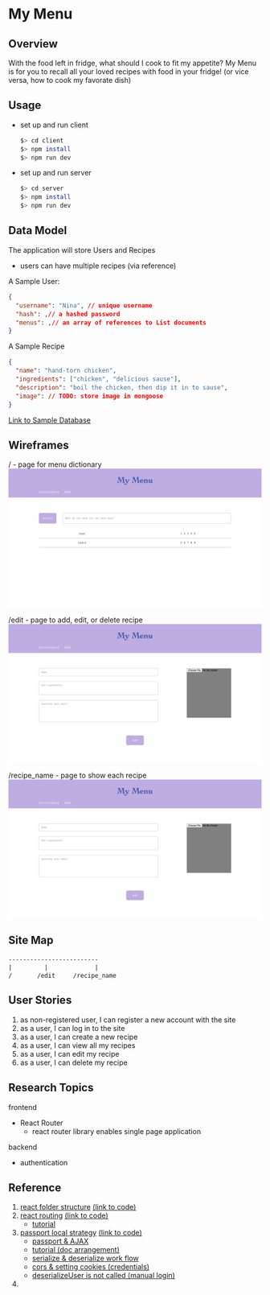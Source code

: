 # My Menu
## Overview
With the food left in fridge, what should I cook to fit my appetite?
My Menu is for you to recall all your loved recipes with food in your fridge! (or vice versa, how to cook my favorate dish)

## Usage
- set up and run client
  ```sh
  $> cd client
  $> npm install
  $> npm run dev
  ```

- set up and run server
  ```sh
  $> cd server
  $> npm install
  $> npm run dev
  ```

## Data Model
The application will store Users and Recipes
- users can have multiple recipes (via reference)

A Sample User: 
```json
{
  "username": "Nina", // unique username
  "hash": ,// a hashed password
  "menus": ,// an array of references to List documents
}
```
A Sample Recipe 
```json
{
  "name": "hand-torn chicken",
  "ingredients": ["chicken", "delicious sause"],
  "description": "boil the chicken, then dip it in to sause",
  "image": // TODO: store image in mongoose
}
```
[Link to Sample Database](./documentation/sampledb.mjs)

## Wireframes

/ - page for menu dictionary
![dictionary page](./documentation/dictionary-page.png)

/edit - page to add, edit, or delete recipe
![recipe edit page](./documentation/edit-page.png)

/recipe_name - page to show each recipe
![recipe show page](./documentation/edit-page.png)

## Site Map
```
-------------------------
|         |             |
/       /edit     /recipe_name
```

## User Stories
1. as non-registered user, I can register a new account with the site
2. as a user, I can log in to the site
3. as a user, I can create a new recipe
4. as a user, I can view all my recipes
5. as a user, I can edit my recipe
6. as a user, I can delete my recipe

## Research Topics
frontend
- React Router
  - react router library enables single page application

backend
- authentication

## Reference
1. [react folder structure](https://legacy.reactjs.org/docs/faq-structure.html) [(link to code)](./client/src/)
2. [react routing](https://reactrouter.com/en/main/start/overview) [(link to code)](./client/src/appRoutes.jsx)
    - [tutorial](https://www.youtube.com/watch?v=Ul3y1LXxzdU&t=634s)
3. [passport local strategy](https://www.passportjs.org/concepts/authentication) [(link to code)](./server/src/routes/auth.mjs)
    - [passport & AJAX](https://itecnote.com/tecnote/jquery-ajax-call-to-passportjs-login-on-express-nodejs-framework/)
    - [tutorial (doc arrangement)](https://www.youtube.com/watch?v=74ZsbGHsPCo)
    - [serialize & deserialize work flow](https://stackoverflow.com/questions/27637609/understanding-passport-serialize-deserialize)
    - [cors & setting cookies (credentials)](https://github.com/jaredhanson/passport/issues/446)
    - [deserializeUser is not called (manual login)](https://stackoverflow.com/questions/57293115/passport-deserializeuser-not-being-called)
4. 
